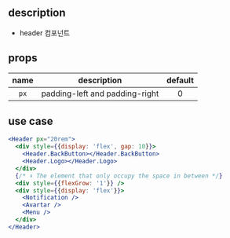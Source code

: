 ## description

- header 컴포넌트

## props

| name |          description           | default |
| :--: | :----------------------------: | :-----: |
| `px` | padding-left and padding-right |    0    |

## use case

```jsx
<Header px="20rem">
  <div style={{display: 'flex', gap: 10}}>
    <Header.BackButton></Header.BackButton>
    <Header.Logo></Header.Logo>
  </div>
  {/* ⬇️ The element that only occupy the space in between */}
  <div style={{flexGrow: '1'}} />
  <div style={{display: 'flex'}}>
    <Notification />
    <Avartar />
    <Menu />
  </div>
</Header>
```
